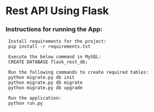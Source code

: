 # Rest API Using Flask

### Instructions for running the App:

     Install requirements for the project:
     pip install -r requirements.txt
     
     Execute the below command in MySQL:
     CREATE DATABASE flask_rest_db;
     
     Run the following commands to create required tables:
     python migrate.py db init
     python migrate.py db migrate
     python migrate.py db upgrade
     
     Run the application:
     python run.py
